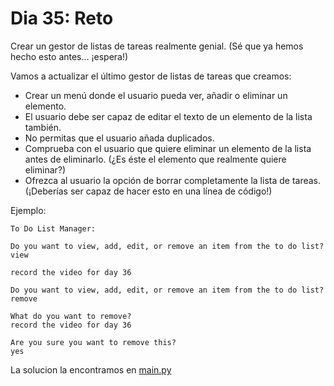 # Dia 35: Reto
Crear un gestor de listas de tareas realmente genial. (Sé que ya hemos hecho esto antes... ¡espera!)

Vamos a actualizar el último gestor de listas de tareas que creamos:

+ Crear un menú donde el usuario pueda ver, añadir o eliminar un elemento.
+ El usuario debe ser capaz de editar el texto de un elemento de la lista también.
+ No permitas que el usuario añada duplicados.
+ Comprueba con el usuario que quiere eliminar un elemento de la lista antes de eliminarlo. (¿Es éste el elemento que realmente quiere eliminar?)
+ Ofrezca al usuario la opción de borrar completamente la lista de tareas. (¡Deberías ser capaz de hacer esto en una línea de código!)

Ejemplo:

```
To Do List Manager:

Do you want to view, add, edit, or remove an item from the to do list?
view

record the video for day 36

Do you want to view, add, edit, or remove an item from the to do list?
remove

What do you want to remove?
record the video for day 36

Are you sure you want to remove this?
yes
```

La solucion la encontramos en [main.py](./main.py)